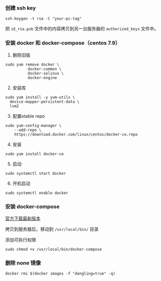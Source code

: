 ### 创建 ssh key

```
ssh-keygen -t rsa -C "your-pc-tag"
```

把 `id_rsa.pub` 文件中的内容拷贝到另一台服务器的 `authorized_keys` 文件中。

### 安装 docker 和 docker-compose（centos 7.9）

1. 删除旧版

```
sudo yum remove docker \
          docker-common \
          docker-selinux \
          docker-engine
```

2. 安装库
```
sudo yum install -y yum-utils \
  device-mapper-persistent-data \
  lvm2
```

3. 配置stable repo
```
sudo yum-config-manager \
    --add-repo \
    https://download.docker.com/linux/centos/docker-ce.repo
```
4. 安装
```
sudo yum install docker-ce
```
5. 启动
```
sudo systemctl start docker
```

6. 开机启动

```
sudo systemctl enable docker
```

### 安装 docker-compose

[官方下载最新版本](https://github.com/docker/compose/releases)

拷贝到服务器后，移动到 `/usr/local/bin/` 目录

添加可执行权限
```
sudo chmod +x /usr/local/bin/docker-compose
```

### 删除 none 镜像

```
docker rmi $(docker images -f "dangling=true" -q)
```